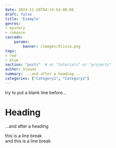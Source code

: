 ```yaml
---
date: 2024-11-28T04:14:54-08:00
draft: false
title: 'Example'
genres:
- mystery
- romance
cascade:  
    params:
        banner: /images/Olivia.png
tags:
- red
- blue
section: "posts"  # or "tutorials" or "projects"
author: Sloane
summary: ...and after a heading...
categories: ["Category1", "Category2"]
---
```



try to put a blank line
before...

# Heading

...and after a heading

this is a line break  
and this is a line break  